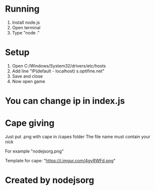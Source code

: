 # Running

1. Install node.js
2. Open terminal
3. Type "node ."


# Setup

1. Open C:/Windows/System32/drivers/etc/hosts
2. Add line "IP(default - localhost) s.optifine.net"
3. Save and close
4. Now open game

# You can change ip in index.js

# Cape giving

Just put .png with cape in /capes folder 
The file name must contain your nick

For example "nodejsorg.png"

Template for cape: "https://i.imgur.com/4gyRWFd.png"

# Created by nodejsorg
